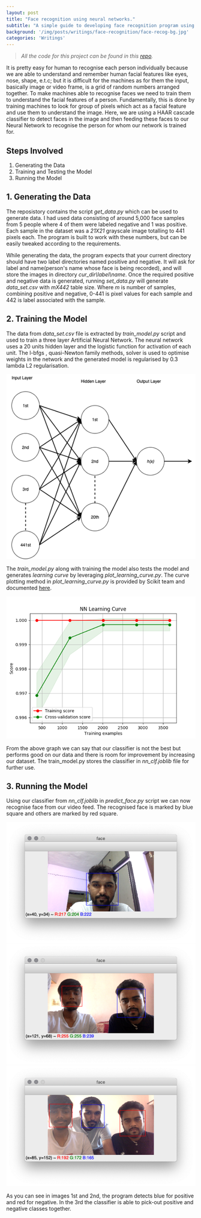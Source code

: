 ```yaml
---
layout: post
title: "Face recognition using neural networks."
subtitle: "A simple guide to developing face recognition program using HAAR feature-based cascade classifier for face detection and an Artificial Neural Network for face recognition."
background: '/img/posts/writings/face-recognition/face-recog-bg.jpg'
categories: 'Writings'
---
```


> *All the code for this project can be found in this [repo](https://github.com/Tanmay06/face-recognition).*

It is pretty easy for human to recognise each person individually because we are able to understand and remember human facial features like eyes, nose, shape, e.t.c; but it is difficult for the machines as for them  the input, basically image or video frame, is a grid of random numbers arranged together. To make machines able to recognise faces we need to train them to understand the facial features of a person. Fundamentally, this is done by training machines to look for group of pixels which act as a facial feature and use them to understand the image. Here, we are using a HAAR cascade classifier to detect faces in the image and then feeding these faces to our Neural Network to recognise the person for whom our network is trained for.

## Steps Involved
  1. Generating the Data
  2. Training and Testing the Model
  3. Running the Model

## 1. Generating the Data

The reposistory contains the script *get_data.py* which can be used to generate data. I had used data consisting of around 5,000 face samples from 5 people where 4 of them were labeled negative and 1 was positive. Each sample in the dataset was a *21X21* grayscale image totalling to 441 pixels each. The program is built to work with these numbers, but can be easily tweaked according to the requirements.

While generating the data, the program expects that your current directory should have two label directories named positive and negative. It will ask for label and name(person's name whose face is being recorded), and will store the images in directory *cur_dir\label\name*. Once the required positive and negative data is generated, running *set_data.py* will generate *data_set.csv* with *mX442* table size. Where *m* is number of samples, combining positive and negative, 0-441 is pixel values for each sample and 442 is label associated with the sample.

## 2. Training the Model

The data from *data_set.csv* file is extracted by *train_model.py* script and used to train a three layer Artificial Neural Network. The neural network uses a 20 units hidden layer and the logistic function for activation of each unit. The l-bfgs , quasi-Newton family methods, solver is used to optimise weights in the network and the generated model is regularised by 0.3 lambda L2 regularisation.

![neural network](/img/posts/writings/face-recognition/NN.png)

The *train_model.py* along with training the model also tests the model and generates *learning curve* by leveraging *plot_learning_curve.py*. The curve plotting method in *plot_learning_curve.py* is provided by Scikit team and documented [here](https://scikit-learn.org/stable/auto_examples/model_selection/plot_learning_curve.html#sphx-glr-auto-examples-model-selection-plot-learning-curve-py).

![learning curve](/img/posts/writings/face-recognition/learning_curve.png)

From the above graph we can say that our classifier is not the best but performs good on our data and there is room for improvement by increasing our dataset. The train_model.py stores the classifier in *nn_clf.joblib* file for further use.

## 3. Running the Model

Using our classifier from *nn_clf.joblib* in *predict_face.py* script we can now recognise face from our video feed. The recognised face is marked by blue square and others are marked by red square.

![recognised 1](/img/posts/writings/face-recognition/capture_1.png)
![unrecognised 1](/img/posts/writings/face-recognition/capture_2.png)
![recognised 2](/img/posts/writings/face-recognition/capture_3.png)


As you can see in images 1st and 2nd, the program detects blue for positive and red for negative. In the 3rd the classifier is able to pick-out positive and negative classes together.
